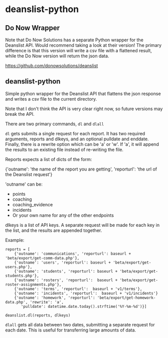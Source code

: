 # deanslist-python

## Do Now Wrapper
Note that Do Now Solutions has a separate Python wrapper for the Deanslist API. Would recommend taking a look at their version! The primary difference is that this version will write a csv file with a flattened result, while the Do Now version will return the json data.

https://github.com/donowsolutions/deanslist

## deanslist-python
Simple python wrapper for the Deanslist API that flattens the json response and writes a csv file to the current directory.

Note that I don't think the API is very clear right now, so future versions may break the API.

There are two primary commands, `dl` and `dlall`

`dl` gets submits a single request for each report. It has two required arguments, reports and dlkeys, and an optional pulldate and
enddate. Finally, there is a rewrite option which can be 'a' or 'w'. If 'a', it will append the results to an existing file instead of re-writing the file.

Reports expects a list of dicts of the form:

{'outname': 'the name of the report you are getting',
 'reporturl': 'the url of the Deanslist request'}

'outname' can be:
* points
* coaching
* coaching_evidence
* incidents
* Or your own name for any of the other endpoints

dlkeys is a list of API keys. A separate request will be made for each key in the list, and the results are appended together.

Example:
```
reports = [
    {'outname': 'communications', 'reporturl': baseurl + 'beta/export/get-comm-data.php'},
    {'outname': 'users', 'reporturl': baseurl + 'beta/export/get-users.php'},
    {'outname': 'students', 'reporturl': baseurl + 'beta/export/get-students.php'},
    {'outname': 'rosters', 'reporturl':  baseurl + 'beta/export/get-roster-assignments.php'},
    {'outname': 'terms', 'reporturl':  baseurl + 'v1/terms'},
    {'outname': 'incidents', 'reporturl':  baseurl + 'v1/incidents'}
    {'outname': 'homework', 'reporturl': 'beta/export/get-homework-data.php', 'rewrite': 'a',
       'pulldate': datetime.date.today().strftime('%Y-%m-%d')}]

deanslist.dl(reports, dlkeys)

```

`dlall` gets all data between two dates, submitting a separate request for each date.
This is useful for transferring large amounts of data.
